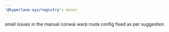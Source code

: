 ```yaml
---
'@hyperlane-xyz/registry': minor
---
```


small issues in the manual conwai warp route config fixed as per suggestion

